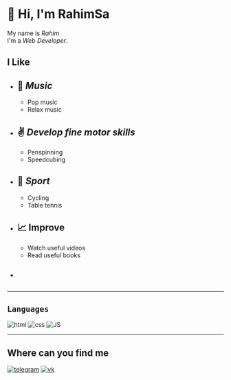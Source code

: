 # :wave: **Hi, I'm RahimSa** 
  My name is *Rahim* <br> 
  I'm a *Web Developer*.

## I Like
- ## :musical_note: *Music*
  - Pop music
  - Relax music
- ## :v: *Develop fine motor skills*
  - Penspinning
  - Speedcubing
- ## :running: *Sport*
  - Cycling
  - Table tennis
- ## :chart_with_upwards_trend: Improve
  - Watch useful videos
  - Read useful books
- ## 
___

 ## **`Languages`**

 ![html](https://img.shields.io/badge/-HTML-2b303b?style=for-the-badge&logo=HTML5&logoColor=E34F26)
 ![css](https://img.shields.io/badge/-CSS-2b303b?style=for-the-badge&logo=CSS3&logoColor=1572B6)
 ![JS](https://img.shields.io/badge/-JavaScript-2b303b?style=for-the-badge&logo=JavaScript&logoColor=F7DF1E)
___
 ## Where can you find me
 [![telegram](https://img.shields.io/badge/-Telegram-2b303b?style=for-the-badge&logo=Telegram&logoColor=26A5E4)](https://t.me/rahimWD)
 [![vk](https://img.shields.io/badge/-VK-2b303b?style=for-the-badge&logo=VK&logoColor=0077FF)](https://vk.com/rahimdjan)
